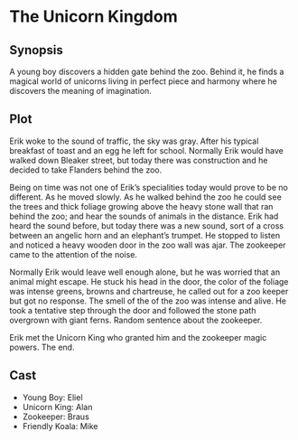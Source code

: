 # The Unicorn Kingdom

## Synopsis

A young boy discovers a hidden gate behind the zoo.
Behind it, he finds a magical world of unicorns living in perfect piece and harmony where he discovers the meaning of imagination.

## Plot

Erik woke to the sound of traffic, the sky was gray.
After his typical breakfast of toast and an egg he left for school.
Normally Erik would have walked down Bleaker street, but today there was construction and he decided to take Flanders behind the zoo.

Being on time was not one of Erik’s specialities today would prove to be no different.
As he moved slowly.
As he walked behind the zoo he could see the trees and thick foliage growing above the heavy stone wall that ran behind the zoo; and hear the sounds of animals in the distance.
Erik had heard the sound before, but today there was a new sound, sort of a cross between an angelic horn and an elephant’s trumpet.
He stopped to listen and noticed a heavy wooden door in the zoo wall was ajar. The zookeeper came to the attention of the noise.

Normally Erik would leave well enough alone, but he was worried that an animal might escape.
He stuck his head in the door, the color of the foliage was intense greens, browns and chartreuse, he called out for a zoo keeper but got no response.
The smell of the of the zoo was intense and alive.
He took a tentative step through the door and followed the stone path overgrown with giant ferns. Random sentence about the zookeeper.

Erik met the Unicorn King who granted him and the zookeeper magic powers.
The end.

## Cast

* Young Boy: Eliel
* Unicorn King: Alan
* Zookeeper: Braus
* Friendly Koala: Mike
